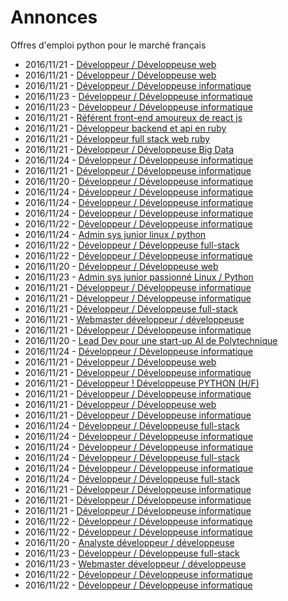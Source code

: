 # Annonces

Offres d'emploi python pour le marché français

* 2016/11/21 - [Développeur / Développeuse web](http://www.pyjobs.fr/jobs/details/4122/developpeur-developpeuse-web "Développeur / Développeuse web")
* 2016/11/21 - [Développeur / Développeuse web](http://www.pyjobs.fr/jobs/details/4123/developpeur-developpeuse-web "Développeur / Développeuse web")
* 2016/11/21 - [Développeur / Développeuse informatique](http://www.pyjobs.fr/jobs/details/4118/developpeur-developpeuse-informatique "Développeur / Développeuse informatique")
* 2016/11/23 - [Développeur / Développeuse informatique](http://www.pyjobs.fr/jobs/details/4149/developpeur-developpeuse-informatique "Développeur / Développeuse informatique")
* 2016/11/23 - [Développeur / Développeuse informatique](http://www.pyjobs.fr/jobs/details/4148/developpeur-developpeuse-informatique "Développeur / Développeuse informatique")
* 2016/11/21 - [Référent front-end amoureux de react js](http://www.pyjobs.fr/jobs/details/4134/referent-front-end-amoureux-de-react-js "Référent front-end amoureux de react js")
* 2016/11/21 - [Développeur backend et api en ruby](http://www.pyjobs.fr/jobs/details/4135/developpeur-backend-et-api-en-ruby "Développeur backend et api en ruby")
* 2016/11/21 - [Développeur full stack web ruby](http://www.pyjobs.fr/jobs/details/4133/developpeur-full-stack-web-ruby "Développeur full stack web ruby")
* 2016/11/21 - [Développeur / Développeuse Big Data](http://www.pyjobs.fr/jobs/details/4136/developpeur-developpeuse-big-data "Développeur / Développeuse Big Data")
* 2016/11/24 - [Développeur / Développeuse informatique](http://www.pyjobs.fr/jobs/details/4156/developpeur-developpeuse-informatique "Développeur / Développeuse informatique")
* 2016/11/21 - [Développeur / Développeuse informatique](http://www.pyjobs.fr/jobs/details/4132/developpeur-developpeuse-informatique "Développeur / Développeuse informatique")
* 2016/11/20 - [Développeur / Développeuse informatique](http://www.pyjobs.fr/jobs/details/4110/developpeur-developpeuse-informatique "Développeur / Développeuse informatique")
* 2016/11/24 - [Développeur / Développeuse informatique](http://www.pyjobs.fr/jobs/details/4153/developpeur-developpeuse-informatique "Développeur / Développeuse informatique")
* 2016/11/24 - [Développeur / Développeuse informatique](http://www.pyjobs.fr/jobs/details/4155/developpeur-developpeuse-informatique "Développeur / Développeuse informatique")
* 2016/11/24 - [Développeur / Développeuse informatique](http://www.pyjobs.fr/jobs/details/4154/developpeur-developpeuse-informatique "Développeur / Développeuse informatique")
* 2016/11/22 - [Développeur / Développeuse informatique](http://www.pyjobs.fr/jobs/details/4142/developpeur-developpeuse-informatique "Développeur / Développeuse informatique")
* 2016/11/24 - [Admin sys junior linux / python](http://www.pyjobs.fr/jobs/details/4164/admin-sys-junior-linux-python "Admin sys junior linux / python")
* 2016/11/22 - [Développeur / Développeuse full-stack](http://www.pyjobs.fr/jobs/details/4141/developpeur-developpeuse-full-stack "Développeur / Développeuse full-stack")
* 2016/11/22 - [Développeur / Développeuse informatique](http://www.pyjobs.fr/jobs/details/4147/developpeur-developpeuse-informatique "Développeur / Développeuse informatique")
* 2016/11/20 - [Développeur / Développeuse web](http://www.pyjobs.fr/jobs/details/4108/developpeur-developpeuse-web "Développeur / Développeuse web")
* 2016/11/23 - [Admin sys junior passionné Linux / Python](http://www.pyjobs.fr/jobs/details/4152/admin-sys-junior-passionne-linux-python "Admin sys junior passionné Linux / Python")
* 2016/11/21 - [Développeur / Développeuse informatique](http://www.pyjobs.fr/jobs/details/4130/developpeur-developpeuse-informatique "Développeur / Développeuse informatique")
* 2016/11/21 - [Développeur / Développeuse informatique](http://www.pyjobs.fr/jobs/details/4125/developpeur-developpeuse-informatique "Développeur / Développeuse informatique")
* 2016/11/21 - [Développeur / Développeuse full-stack](http://www.pyjobs.fr/jobs/details/4131/developpeur-developpeuse-full-stack "Développeur / Développeuse full-stack")
* 2016/11/21 - [Webmaster développeur / développeuse](http://www.pyjobs.fr/jobs/details/4129/webmaster-developpeur-developpeuse "Webmaster développeur / développeuse")
* 2016/11/21 - [Développeur / Développeuse informatique](http://www.pyjobs.fr/jobs/details/4126/developpeur-developpeuse-informatique "Développeur / Développeuse informatique")
* 2016/11/20 - [Lead Dev pour une start-up AI de Polytechnique](http://www.pyjobs.fr/jobs/details/4115/lead-dev-pour-une-start-up-ai-de-polytechnique "Lead Dev pour une start-up AI de Polytechnique")
* 2016/11/24 - [Développeur / Développeuse informatique](http://www.pyjobs.fr/jobs/details/4163/developpeur-developpeuse-informatique "Développeur / Développeuse informatique")
* 2016/11/21 - [Développeur / Développeuse web](http://www.pyjobs.fr/jobs/details/4128/developpeur-developpeuse-web "Développeur / Développeuse web")
* 2016/11/21 - [Développeur / Développeuse informatique](http://www.pyjobs.fr/jobs/details/4121/developpeur-developpeuse-informatique "Développeur / Développeuse informatique")
* 2016/11/21 - [Développeur ! Développeuse PYTHON (H/F)](http://www.pyjobs.fr/jobs/details/4140/developpeur-developpeuse-python-h-f "Développeur ! Développeuse PYTHON (H/F)")
* 2016/11/21 - [Développeur / Développeuse informatique](http://www.pyjobs.fr/jobs/details/4124/developpeur-developpeuse-informatique "Développeur / Développeuse informatique")
* 2016/11/21 - [Développeur / Développeuse web](http://www.pyjobs.fr/jobs/details/4127/developpeur-developpeuse-web "Développeur / Développeuse web")
* 2016/11/21 - [Développeur / Développeuse informatique](http://www.pyjobs.fr/jobs/details/4139/developpeur-developpeuse-informatique "Développeur / Développeuse informatique")
* 2016/11/24 - [Développeur / Développeuse full-stack](http://www.pyjobs.fr/jobs/details/4160/developpeur-developpeuse-full-stack "Développeur / Développeuse full-stack")
* 2016/11/24 - [Développeur / Développeuse informatique](http://www.pyjobs.fr/jobs/details/4158/developpeur-developpeuse-informatique "Développeur / Développeuse informatique")
* 2016/11/24 - [Développeur / Développeuse informatique](http://www.pyjobs.fr/jobs/details/4162/developpeur-developpeuse-informatique "Développeur / Développeuse informatique")
* 2016/11/24 - [Développeur / Développeuse full-stack](http://www.pyjobs.fr/jobs/details/4157/developpeur-developpeuse-full-stack "Développeur / Développeuse full-stack")
* 2016/11/24 - [Développeur / Développeuse informatique](http://www.pyjobs.fr/jobs/details/4159/developpeur-developpeuse-informatique "Développeur / Développeuse informatique")
* 2016/11/24 - [Développeur / Développeuse full-stack](http://www.pyjobs.fr/jobs/details/4161/developpeur-developpeuse-full-stack "Développeur / Développeuse full-stack")
* 2016/11/21 - [Développeur / Développeuse informatique](http://www.pyjobs.fr/jobs/details/4138/developpeur-developpeuse-informatique "Développeur / Développeuse informatique")
* 2016/11/21 - [Développeur / Développeuse informatique](http://www.pyjobs.fr/jobs/details/4119/developpeur-developpeuse-informatique "Développeur / Développeuse informatique")
* 2016/11/21 - [Développeur / Développeuse informatique](http://www.pyjobs.fr/jobs/details/4120/developpeur-developpeuse-informatique "Développeur / Développeuse informatique")
* 2016/11/22 - [Développeur / Développeuse informatique](http://www.pyjobs.fr/jobs/details/4143/developpeur-developpeuse-informatique "Développeur / Développeuse informatique")
* 2016/11/22 - [Développeur / Développeuse informatique](http://www.pyjobs.fr/jobs/details/4146/developpeur-developpeuse-informatique "Développeur / Développeuse informatique")
* 2016/11/20 - [Analyste développeur / développeuse](http://www.pyjobs.fr/jobs/details/4114/analyste-developpeur-developpeuse "Analyste développeur / développeuse")
* 2016/11/23 - [Développeur / Développeuse full-stack](http://www.pyjobs.fr/jobs/details/4150/developpeur-developpeuse-full-stack "Développeur / Développeuse full-stack")
* 2016/11/23 - [Webmaster développeur / développeuse](http://www.pyjobs.fr/jobs/details/4151/webmaster-developpeur-developpeuse "Webmaster développeur / développeuse")
* 2016/11/22 - [Développeur / Développeuse informatique](http://www.pyjobs.fr/jobs/details/4144/developpeur-developpeuse-informatique "Développeur / Développeuse informatique")
* 2016/11/22 - [Développeur / Développeuse informatique](http://www.pyjobs.fr/jobs/details/4145/developpeur-developpeuse-informatique "Développeur / Développeuse informatique")

